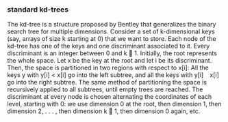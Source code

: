 ### standard kd-trees
The kd-tree is a structure proposed by Bentley that generalizes the
binary search tree for multiple dimensions. Consider a set of k-dimensional
keys (say, arrays of size k starting at 0) that we want to store. Each node
of the kd-tree has one of the keys and one discriminant associated to it.
Every discriminant is an integer between 0 and k 􀀀 1. Initially, the root
represents the whole space. Let x be the key at the root and let i be its
discriminant. Then, the space is partitioned in two regions with respect to
x[i]: All the keys y with y[i] < x[i] go into the left subtree, and all the keys
with y[i]   x[i] go into the right subtree. The same method of partitioning
the space is recursively applied to all subtrees, until empty trees are reached.
The discriminant at every node is chosen alternating the coordinates of each
level, starting with 0: we use dimension 0 at the root, then dimension 1,
then dimension 2, . . . , then dimension k 􀀀 1, then dimension 0 again, etc.
